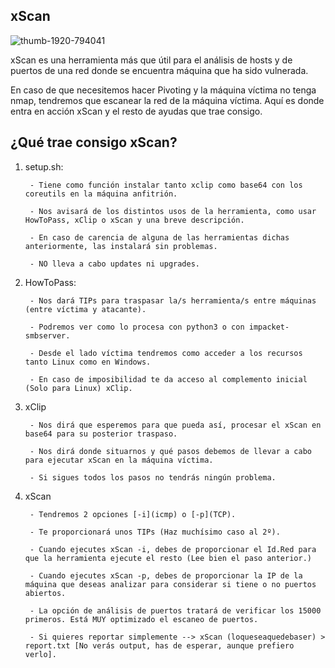   ##                                                                          xScan                                                                      


![thumb-1920-794041](https://user-images.githubusercontent.com/92258683/165400816-ddc6b362-f3e1-4efd-961e-0f2e52c74243.jpg)



xScan es una herramienta más que útil para el análisis de hosts y de puertos de una red donde se encuentra máquina que ha sido vulnerada.

En caso de que necesitemos hacer Pivoting y la máquina víctima no tenga nmap, tendremos que escanear la red de la máquina víctima. Aquí es donde entra en acción xScan y el resto de ayudas que trae consigo.



## ¿Qué trae consigo xScan?

  1.  setup.sh:
  
           - Tiene como función instalar tanto xclip como base64 con los coreutils en la máquina anfitrión.
          
           - Nos avisará de los distintos usos de la herramienta, como usar HowToPass, xClip o xScan y una breve descripción.
          
           - En caso de carencia de alguna de las herramientas dichas anteriormente, las instalará sin problemas.
          
           - NO lleva a cabo updates ni upgrades.
       
       
  2.  HowToPass:
          
           - Nos dará TIPs para traspasar la/s herramienta/s entre máquinas (entre víctima y atacante).
           
           - Podremos ver como lo procesa con python3 o con impacket-smbserver.
           
           - Desde el lado víctima tendremos como acceder a los recursos tanto Linux como en Windows.
           
           - En caso de imposibilidad te da acceso al complemento inicial (Solo para Linux) xClip.

  3.  xClip

           - Nos dirá que esperemos para que pueda así, procesar el xScan en base64 para su posterior traspaso.
           
           - Nos dirá donde situarnos y qué pasos debemos de llevar a cabo para ejecutar xScan en la máquina víctima.
           
           - Si sigues todos los pasos no tendrás ningún problema.




  4.  xScan 

           - Tendremos 2 opciones [-i](icmp) o [-p](TCP).
           
           - Te proporcionará unos TIPs (Haz muchísimo caso al 2º).
           
           - Cuando ejecutes xScan -i, debes de proporcionar el Id.Red para que la herramienta ejecute el resto (Lee bien el paso anterior.)
           
           - Cuando ejecutes xScan -p, debes de proporcionar la IP de la máquina que deseas analizar para considerar si tiene o no puertos abiertos.
           
           - La opción de análisis de puertos tratará de verificar los 15000 primeros. Está MUY optimizado el escaneo de puertos.
           
           - Si quieres reportar simplemente --> xScan (loqueseaquedebaser) > report.txt [No verás output, has de esperar, aunque prefiero verlo].
           
           
           
           
           
           
           
           
